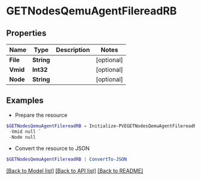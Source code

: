 # GETNodesQemuAgentFilereadRB
## Properties

Name | Type | Description | Notes
------------ | ------------- | ------------- | -------------
**File** | **String** |  | [optional] 
**Vmid** | **Int32** |  | [optional] 
**Node** | **String** |  | [optional] 

## Examples

- Prepare the resource
```powershell
$GETNodesQemuAgentFilereadRB = Initialize-PVEGETNodesQemuAgentFilereadRB  -File null `
 -Vmid null `
 -Node null
```

- Convert the resource to JSON
```powershell
$GETNodesQemuAgentFilereadRB | ConvertTo-JSON
```

[[Back to Model list]](../README.md#documentation-for-models) [[Back to API list]](../README.md#documentation-for-api-endpoints) [[Back to README]](../README.md)


